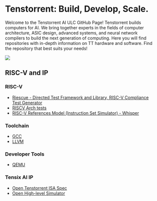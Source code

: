 # Tenstorrent: Build, Develop, Scale.
Welcome to the Tenstorrent AI ULC GitHub Page! Tenstorrent builds computers for AI. We bring together experts in the fields of computer architecture, ASIC design, advanced systems, and neural network compilers to build the next generation of computing. Here you will find repositories with in-depth information on TT hardware and software. Find the repository that best suits your needs!
<div align="left">

![](https://github.com/bbeggsTT/.github/blob/patch-2/images/GitHub_Landing_SWStack.png)

</div>

## RISC-V and IP

### RISC-V
- [Riescue - Directed Test Framework and Library, RISC-V Compliance Test Generator](https://github.com/tenstorrent/riescue)
- [RISCV Arch tests](https://github.com/tenstorrent/riscv_arch_tests)
- [RISC-V References Model (Instruction Set Simulator) - Whisper](https://github.com/tenstorrent/whisper)

### Toolchain
- [GCC](https://gcc.gnu.org/git/?p=gcc.git;a=commit;h=4aa01ecc5c1389d1cdf5721b936993ba17b96178)
- [LLVM](https://github.com/llvm/llvm-project/commit/e934a39e01b9eedd8091cc1505be3a4ad5cad12b)

### Developer Tools
- [QEMU](https://github.com/qemu/qemu/commit/997570359ecd11347ecadf309b485f7ce7bd018e)

### Tensix AI IP
- [Open Tenstorrent ISA Spec](https://github.com/tenstorrent/tt-isa-documentation/tree/main)
- [Open High-level Simulator](https://github.com/tenstorrent/polaris)
